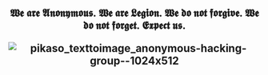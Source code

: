 <h2 align="center"> 𝖂𝖊 𝖆𝖗𝖊 𝕬𝖓𝖔𝖓𝖞𝖒𝖔𝖚𝖘. 𝖂𝖊 𝖆𝖗𝖊 𝕷𝖊𝖌𝖎𝖔𝖓. 𝖂𝖊 𝖉𝖔 𝖓𝖔𝖙 𝖋𝖔𝖗𝖌𝖎𝖛𝖊. 𝖂𝖊 𝖉𝖔 𝖓𝖔𝖙 𝖋𝖔𝖗𝖌𝖊𝖙. 𝕰𝖝𝖕𝖊𝖈𝖙 𝖚𝖘.

<br>

![pikaso_texttoimage_anonymous-hacking-group--1024x512](https://github.com/user-attachments/assets/19c37ccd-8de7-4170-abdc-7faf4991b374)
